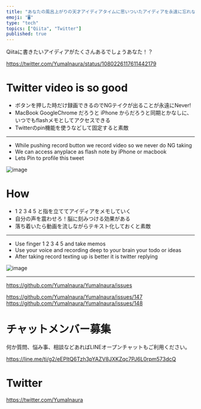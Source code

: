 ```yaml
---
title: "あなたの風呂上がりの天才アイディアタイムに思いついたアイディアを永遠に忘れないTwitter動画活用法"
emoji: "🖥"
type: "tech"
topics: ["Qiita", "Twitter"]
published: true
---
```


Qiitaに書きたいアイディアがたくさんあるでしょうあなた！？

https://twitter.com/YumaInaura/status/1080226117611442179

# Twitter video is so good 

- ボタンを押した時だけ録画できるのでNGテイクが出ることが永遠にNever!
- MacBook GoogleChrome だろうと iPhone からだろうと同期とかなしに、いつでもflashメモとしてアクセスできる
- Twitterのpin機能を使うなどして固定すると素敵

---


- While pushing record button we record video so we never do NG taking
- We can access anyplace as flash note by iPhone or macbook
- Lets Pin to profile this tweet


![image](https://user-images.githubusercontent.com/13635059/50577046-2d3bfa00-0e62-11e9-9930-69f0331764ac.png)

# How 

- 1 2 3 4  5 と指を立ててアイディアをメモしていく
- 自分の声を震わせろ！脳に刻みつける効果がある
- 落ち着いたら動画を流しながらテキスト化しておくと素敵

---

- Use finger 1 2 3 4 5 and take memos
- Use your voice and recording deep to your brain your todo or ideas
- After taking record texting up is better it is twitter replying

![image](https://user-images.githubusercontent.com/13635059/50577062-8c9a0a00-0e62-11e9-9f45-701fe5340bf5.png)

---

https://github.com/YumaInaura/YumaInaura/issues

https://github.com/YumaInaura/YumaInaura/issues/147
https://github.com/YumaInaura/YumaInaura/issues/148








<!-- Update From Qiita API -->

# チャットメンバー募集


何か質問、悩み事、相談などあればLINEオープンチャットもご利用ください。

https://line.me/ti/g2/eEPltQ6Tzh3pYAZV8JXKZqc7PJ6L0rpm573dcQ





# Twitter


https://twitter.com/YumaInaura


<!-- Update From Qiita API -->


